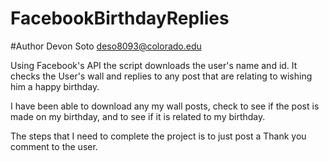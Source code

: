 # FacebookBirthdayReplies


#Author
Devon Soto
deso8093@colorado.edu


Using Facebook's API the script downloads the user's name and id.
It checks the User's wall and replies to any post that are relating to wishing him a happy birthday.

I have been able to download any my wall posts, check to see if the post is made on my birthday, and to see if it is related to my birthday.

The steps that I need to complete the project is to just post a Thank you comment to the user.
